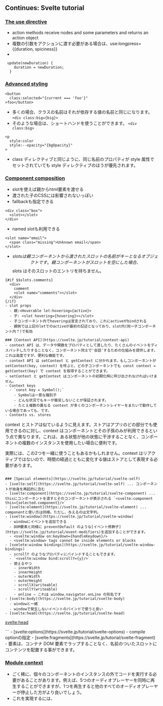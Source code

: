 ## Continues: Svelte tutorial
### [The use directive](https://svelte.jp/tutorial/actions)
- action methods receive nodes and some parameters and returns an action object 
- 複数の引数をアクションに渡す必要がある場合は、use:longpress={{duration, spiciness}}
-
```
 update(newDuration) {
    duration = newDuration;
  }
```
### [Advanced styling](https://svelte.jp/tutorial/classes)
```
<button
  class:selected="{current === 'foo'}"
>foo</button>
```
- 多くの場合、クラスの名前はそれが依存する値の名前と同じになります。 `<div class:big={big}>`
- そのような場合は、ショートハンドを使うことができます。 `<div class:big>`
```
<p 
  style:color 
  style:--opacity="{bgOpacity}"
>
``` 
- class ディレクティブと同じように、同じ名前のプロパティが style 属性でセットされていても style ディレクティブのほうが優先されます。

### [Component composition](https://svelte.jp/tutorial/slots)
- slotを使えば親からhtml要素を渡せる
- 渡された子のCSSには影響されないっぽい
- fallbackも指定できる 
```
<div class="box">
  <slot></slot>
</div>
```
- named slotも利用できる
```
<slot name="email">
  <span class="missing">Unknown email</span>
</slot>
```
- $$slots は親コンポーネントから渡されたスロットの名前がキーとなるオブジェクトです。親コンポーネントがスロットを空にした場合、 $$slots はそのスロットのエントリを持ちません。
```
{#if $$slots.comments}
  <div>
    comment
    <slot name="comments"></slot>
  </div>
{/if}
- slot props
  - 親:<Hoverable let:hovering={active}>
  - 子: <slot hovering={hovering}></slot>
  - 子コンポーネント内でhoveringは宣言されており、これにactiveがbindされる
  - 親側では上記のletでのactiveが最初の記述となっており、slot内(同一子コンポーネント内？)で有効

### [Context API](https://svelte.jp/tutorial/context-api)
- context API は、データや関数をプロパティとして渡したり、たくさんのイベントをディスパッチしたりすることなく、コンポーネント同士で'会話'するための仕組みを提供します。これは高度ですが、便利な機能です。
- context API は setContext と getContext に分かれます。もしコンポーネントが setContext(key, context) を呼ぶと、どの子コンポーネントでも const context = getContext(key) で context を取得することができます。
- setContext と getContext はコンポーネントの初期化時に呼び出されなければいけません。
- Context keys
  - `const key = Symbol();`
    - Symbolは一意な識別子
    - どんな状況でもキーが衝突しないことが保証されます。
    - たとえ複数の異なる context が多くのコンポーネントレイヤーをまたいで動作している場合であっても、です。
- Contexts vs. stores
```
context とストアは似ているように見えます。ストアはアプリのどの部分でも使用できるのに対し、context はコンポーネントとその子孫のみが利用できるという点で異なります。これは、ある状態が他の状態に干渉することなく、コンポーネントの複数のインスタンスを使用したい場合に便利です。

実際には、この2つを一緒に使うこともあるかもしれません。context はリアクティブではないので、時間の経過とともに変化する値はストアとして表現する必要があります。
```

### [Special elements](https://svelte.jp/tutorial/svelte-self)
- [svelte:self](https://svelte.jp/tutorial/svelte-self) ... コンポーネントが自身を再起的に含む
- [svelte:component](https://svelte.jp/tutorial/svelte-component) ... thisにコンポーネントを渡すとそのコンポーネントが表示される `<svelte:component this={selected.component}/>`
- [svelte:element](https://svelte.jp/tutorial/svelte-element) ... componentと使い方は同様。ただし、与えるのは文字列。
- [svelte:window](https://svelte.jp/tutorial/svelte-window)
  - windowにイベントを追加できる
  - DOM要素と同様に preventDefault のような[イベント修飾子](https://svelte.jp/tutorial/event-modifiers)を追加することができます。
  - <svelte:window on:keydown={handleKeydown}/>
  - <svelte:window> tags cannot be inside elements or blocks
- [svelete:window bindings](https://svelte.jp/tutorial/svelte-window-bindings)
  - scrollY のようなプロパティにバインドすることもできます。
  - `<svelte:window bind:scrollY={y}/>`
  - 使えるやつ
    - innerWidth
    - innerHeight
    - outerWidth
    - outerHeight
    - scrollX(writeable)
    - scrollY(writeable)
    - online — これは window.navigator.onLine の別名です
- [svelte:body](https://svelte.jp/tutorial/svelte-body)
  - windowと一緒
  - windowで発生しないイベントのバインドで使うと良い
- [svelte:head](https://svelte.jp/tutorial/svelte-head)
```
<svelte:head>
  <link rel="stylesheet" href="/tutorial/dark-theme.css">
</svelte:head>
```
- [svelte:options](https://svelte.jp/tutorial/svelte-options)
  - compile optionの指定
- [svelte:fragments](https://svelte.jp/tutorial/svelte-fragment)
  - <svelte:fragment> 要素は、コンテナ DOM 要素でラップすることなく、名前のついたスロットにコンテンツを配置する事ができます。

### [Module context](https://svelte.jp/tutorial/sharing-code)
- ごく稀に、個々のコンポーネントのインスタンスの外でコードを実行する必要があることがあります。例えば、5つのオーディオプレーヤーを同時に再生することができますが、1つを再生すると他のすべてのオーディオプレーヤーが停止した方がより良いでしょう。
- これを実現するには、<script context="module"> ブロックを宣言します。ここに含まれるコードは、コンポーネントがインスタンス化されたときではなく、モジュールが最初に評価されたときに一度だけ実行されます。
- context="module" スクリプトブロックからエクスポートされたものはすべてモジュール自体からのエクスポートになります。

### [Debugging](https://svelte.jp/tutorial/debug)
- {@debug object}

